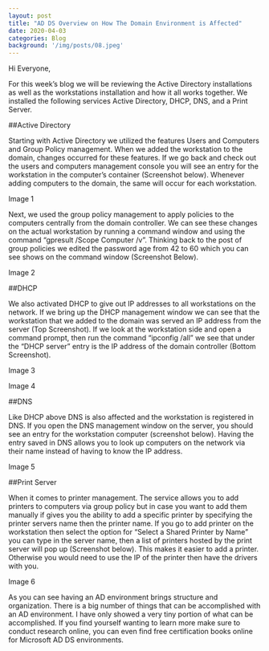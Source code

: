 ```yaml
---
layout: post
title: "AD DS Overview on How The Domain Environment is Affected"
date: 2020-04-03
categories: Blog
background: '/img/posts/08.jpeg'
---
```


Hi Everyone,

For this week’s blog we will be reviewing the Active Directory installations as well as the workstations installation and how it all works together. We installed the following services Active Directory, DHCP, DNS, and a Print Server. 

##Active Directory

Starting with Active Directory we utilized the features Users and Computers and Group Policy management. When we added the workstation to the domain, changes occurred for these features. If we go back and check out the users and computers management console you will see an entry for the workstation in the computer’s container (Screenshot below). Whenever adding computers to the domain, the same will occur for each workstation. 

Image 1

Next, we used the group policy management to apply policies to the computers centrally from the domain controller. We can see these changes on the actual workstation by running a command window and using the command “gpresult /Scope Computer /v”. Thinking back to the post of group policies we edited the password age from 42 to 60 which you can see shows on the command window (Screenshot Below). 

Image 2



##DHCP
	
We also activated DHCP to give out IP addresses to all workstations on the network. If we bring up the DHCP management window we can see that the workstation that we added to the domain was served an IP address from the server (Top Screenshot). If we look at the workstation side and open a command prompt, then run the command “ipconfig /all” we see that under the “DHCP server” entry is the IP address of the domain controller (Bottom Screenshot).

Image 3

Image 4






##DNS
	
Like DHCP above DNS is also affected and the workstation is registered in DNS. If you open the DNS management window on the server, you should see an entry for the workstation computer (screenshot below). Having the entry saved in DNS allows you to look up computers on the network via their name instead of having to know the IP address.

Image 5


##Print Server

When it comes to printer management. The service allows you to add printers to computers via group policy but in case you want to add them manually if gives you the ability to add a specific printer by specifying the printer servers name then the printer name. If you go to add printer on the workstation then select the option for “Select a Shared Printer by Name” you can type in the server name, then a list of printers hosted by the print server will pop up (Screenshot below). This makes it easier to add a printer. Otherwise you would need to use the IP of the printer then have the drivers with you.  

Image 6


As you can see having an AD environment brings structure and organization. There is a big number of things that can be accomplished with an AD environment. I have only showed a very tiny portion of what can be accomplished. If you find yourself wanting to learn more make sure to conduct research online, you can even find free certification books online for Microsoft AD DS environments. 

